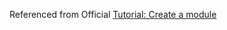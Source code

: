 Referenced from Official [Tutorial: Create a module](https://golang.google.cn/doc/tutorial/create-module.html)

